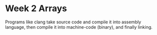# Week 2 Arrays #

Programs like clang take source code and compile it into assembly language, then compile it into machine-code (binary), and finally linking.


